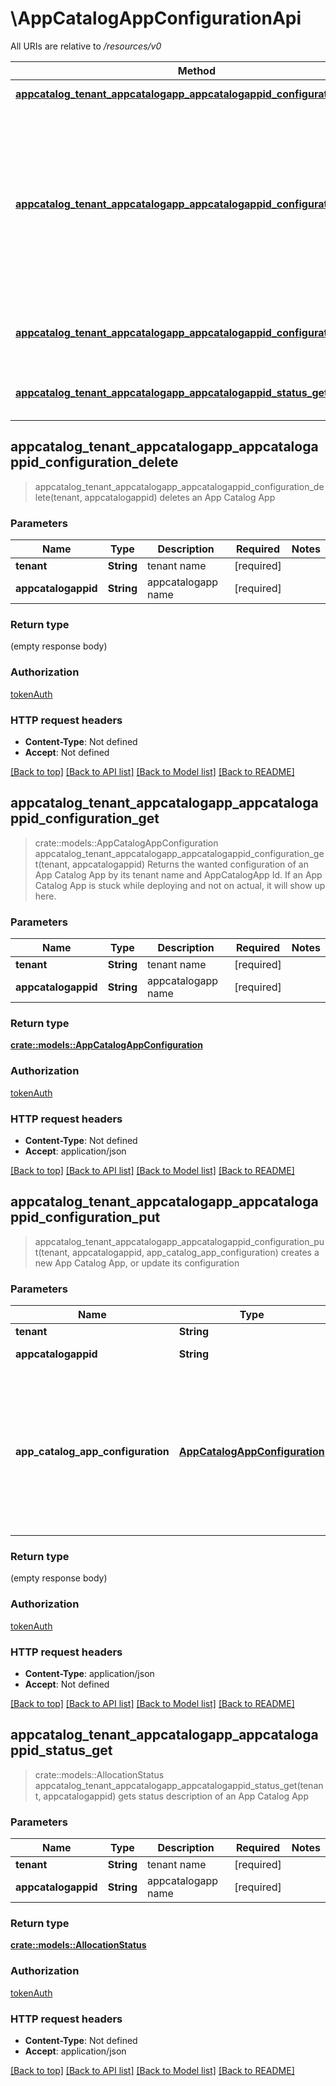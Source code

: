 # \AppCatalogAppConfigurationApi

All URIs are relative to */resources/v0*

Method | HTTP request | Description
------------- | ------------- | -------------
[**appcatalog_tenant_appcatalogapp_appcatalogappid_configuration_delete**](AppCatalogAppConfigurationApi.md#appcatalog_tenant_appcatalogapp_appcatalogappid_configuration_delete) | **DELETE** /appcatalog/{tenant}/appcatalogapp/{appcatalogappid}/configuration | deletes an App Catalog App
[**appcatalog_tenant_appcatalogapp_appcatalogappid_configuration_get**](AppCatalogAppConfigurationApi.md#appcatalog_tenant_appcatalogapp_appcatalogappid_configuration_get) | **GET** /appcatalog/{tenant}/appcatalogapp/{appcatalogappid}/configuration | Returns the wanted configuration of an App Catalog App by its tenant name and AppCatalogApp Id. If an App Catalog App is stuck while deploying and not on actual, it will show up here.
[**appcatalog_tenant_appcatalogapp_appcatalogappid_configuration_put**](AppCatalogAppConfigurationApi.md#appcatalog_tenant_appcatalogapp_appcatalogappid_configuration_put) | **PUT** /appcatalog/{tenant}/appcatalogapp/{appcatalogappid}/configuration | creates a new App Catalog App, or update its configuration
[**appcatalog_tenant_appcatalogapp_appcatalogappid_status_get**](AppCatalogAppConfigurationApi.md#appcatalog_tenant_appcatalogapp_appcatalogappid_status_get) | **GET** /appcatalog/{tenant}/appcatalogapp/{appcatalogappid}/status | gets status description of an App Catalog App



## appcatalog_tenant_appcatalogapp_appcatalogappid_configuration_delete

> appcatalog_tenant_appcatalogapp_appcatalogappid_configuration_delete(tenant, appcatalogappid)
deletes an App Catalog App

### Parameters


Name | Type | Description  | Required | Notes
------------- | ------------- | ------------- | ------------- | -------------
**tenant** | **String** | tenant name | [required] |
**appcatalogappid** | **String** | appcatalogapp name | [required] |

### Return type

 (empty response body)

### Authorization

[tokenAuth](../README.md#tokenAuth)

### HTTP request headers

- **Content-Type**: Not defined
- **Accept**: Not defined

[[Back to top]](#) [[Back to API list]](../README.md#documentation-for-api-endpoints) [[Back to Model list]](../README.md#documentation-for-models) [[Back to README]](../README.md)


## appcatalog_tenant_appcatalogapp_appcatalogappid_configuration_get

> crate::models::AppCatalogAppConfiguration appcatalog_tenant_appcatalogapp_appcatalogappid_configuration_get(tenant, appcatalogappid)
Returns the wanted configuration of an App Catalog App by its tenant name and AppCatalogApp Id. If an App Catalog App is stuck while deploying and not on actual, it will show up here.

### Parameters


Name | Type | Description  | Required | Notes
------------- | ------------- | ------------- | ------------- | -------------
**tenant** | **String** | tenant name | [required] |
**appcatalogappid** | **String** | appcatalogapp name | [required] |

### Return type

[**crate::models::AppCatalogAppConfiguration**](AppCatalogAppConfiguration.md)

### Authorization

[tokenAuth](../README.md#tokenAuth)

### HTTP request headers

- **Content-Type**: Not defined
- **Accept**: application/json

[[Back to top]](#) [[Back to API list]](../README.md#documentation-for-api-endpoints) [[Back to Model list]](../README.md#documentation-for-models) [[Back to README]](../README.md)


## appcatalog_tenant_appcatalogapp_appcatalogappid_configuration_put

> appcatalog_tenant_appcatalogapp_appcatalogappid_configuration_put(tenant, appcatalogappid, app_catalog_app_configuration)
creates a new App Catalog App, or update its configuration

### Parameters


Name | Type | Description  | Required | Notes
------------- | ------------- | ------------- | ------------- | -------------
**tenant** | **String** | tenant name | [required] |
**appcatalogappid** | **String** | appcatalogapp name | [required] |
**app_catalog_app_configuration** | [**AppCatalogAppConfiguration**](AppCatalogAppConfiguration.md) | JSON object containing required parameters for AppCatalogApp manifest. This is comparable to the configuration object on a regular Application service. | [required] |

### Return type

 (empty response body)

### Authorization

[tokenAuth](../README.md#tokenAuth)

### HTTP request headers

- **Content-Type**: application/json
- **Accept**: Not defined

[[Back to top]](#) [[Back to API list]](../README.md#documentation-for-api-endpoints) [[Back to Model list]](../README.md#documentation-for-models) [[Back to README]](../README.md)


## appcatalog_tenant_appcatalogapp_appcatalogappid_status_get

> crate::models::AllocationStatus appcatalog_tenant_appcatalogapp_appcatalogappid_status_get(tenant, appcatalogappid)
gets status description of an App Catalog App

### Parameters


Name | Type | Description  | Required | Notes
------------- | ------------- | ------------- | ------------- | -------------
**tenant** | **String** | tenant name | [required] |
**appcatalogappid** | **String** | appcatalogapp name | [required] |

### Return type

[**crate::models::AllocationStatus**](AllocationStatus.md)

### Authorization

[tokenAuth](../README.md#tokenAuth)

### HTTP request headers

- **Content-Type**: Not defined
- **Accept**: application/json

[[Back to top]](#) [[Back to API list]](../README.md#documentation-for-api-endpoints) [[Back to Model list]](../README.md#documentation-for-models) [[Back to README]](../README.md)

